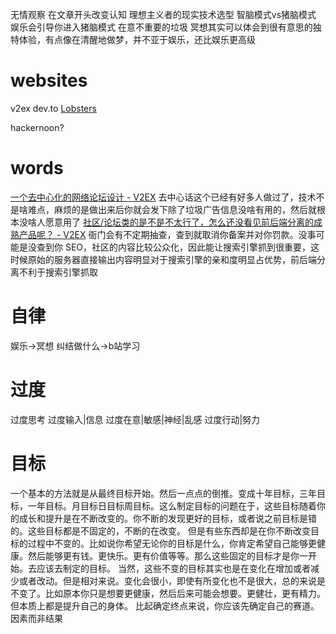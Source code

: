 无情观察
在文章开头改变认知
理想主义者的现实技术选型
智脑模式vs猪脑模式
	娱乐会引导你进入猪脑模式
	在意不重要的垃圾
冥想其实可以体会到很有意思的独特体验，有点像在清醒地做梦，并不亚于娱乐，还比娱乐更高级
# websites
v2ex
dev.to
[Lobsters](https://lobste.rs/)

hackernoon?
# words
[一个去中心化的网络论坛设计 - V2EX](https://www.v2ex.com/t/741524)
	去中心话这个已经有好多人做过了，技术不是啥难点，麻烦的是做出来后你就会发下除了垃圾广告信息没啥有用的，然后就根本没啥人愿意用了
[社区/论坛类的是不是不太行了，怎么还没看见前后端分离的成熟产品呢？ - V2EX](https://www.v2ex.com/t/676489)
	衙门会有不定期抽查，查到就取消你备案并对你罚款。没事可能是没查到你
	SEO，社区的内容比较公众化，因此能让搜索引擎抓到很重要，这时候原始的服务器直接输出内容明显对于搜索引擎的亲和度明显占优势，前后端分离不利于搜索引擎抓取
# 自律
娱乐→冥想
纠结做什么→b站学习
# 过度
过度思考
过度输入|信息
过度在意|敏感|神经|乱感
过度行动|努力
# 目标
一个基本的方法就是从最终目标开始。然后一点点的倒推。变成十年目标，三年目标，一年目标。月目标日目标周目标。这么制定目标的问题在于，这些目标随着你的成长和提升是在不断改变的。你不断的发现更好的目标，或者说之前目标是错的。这些目标都是不固定的，不断的在改变。
但是有些东西却是在你不断改变目标的过程中不变的。比如说你希望无论你的目标是什么，你肯定希望自己能够更健康。然后能够更有钱。更快乐。更有价值等等。那么这些固定的目标才是你一开始。去应该去制定的目标。
当然，这些不变的目标其实也是在变化在增加或者减少或者改动。但是相对来说。变化会很小，即使有所变化也不是很大，总的来说是不变了。比如原本你只是想要更健康，然后后来可能会想要。更健壮，更有精力。但本质上都是提升自己的身体。
比起确定终点来说，你应该先确定自己的赛道。
因素而非结果